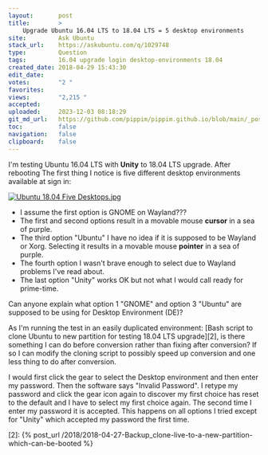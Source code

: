 ```yaml
---
layout:       post
title:        >
    Upgrade Ubuntu 16.04 LTS to 18.04 LTS = 5 desktop environments
site:         Ask Ubuntu
stack_url:    https://askubuntu.com/q/1029748
type:         Question
tags:         16.04 upgrade login desktop-environments 18.04
created_date: 2018-04-29 15:43:30
edit_date:    
votes:        "2 "
favorites:    
views:        "2,215 "
accepted:     
uploaded:     2023-12-03 08:18:29
git_md_url:   https://github.com/pippim/pippim.github.io/blob/main/_posts/2018/2018-04-29-Upgrade-Ubuntu-16.04-LTS-to-18.04-LTS-_-5-desktop-environments.md
toc:          false
navigation:   false
clipboard:    false
---
```


I'm testing Ubuntu 16.04 LTS with **Unity** to 18.04 LTS upgrade. After rebooting The first thing I notice is five different desktop environments available at sign in:

[![Ubuntu 18.04 Five Desktops.jpg][1]][1]

- I assume the first option is GNOME on Wayland???
- The first and second options result in a movable mouse **cursor** in a sea of purple.
- The third option "Ubuntu" I have no idea if it is supposed to be Wayland or Xorg. Selecting it results in a movable mouse **pointer** in a sea of purple.
- The fourth option I wasn't brave enough to select due to Wayland problems I've read about.
- The last option "Unity" works OK but not what I would call ready for prime-time.

Can anyone explain what option 1 "GNOME" and option 3 "Ubuntu" are supposed to be using for Desktop Environment (DE)?

As I'm running the test in an easily duplicated environment: [Bash script to clone Ubuntu to new partition for testing 18.04 LTS upgrade][2], is there something I can do before conversion rather than fixing after conversion? If so I can modify the cloning script to possibly speed up conversion and one less thing to do after conversion.

I would first click the gear to select the Desktop environment and then enter my password. Then the software says "Invalid Password". I retype my password and click the gear icon again to discover my first choice has reset to the default and I have to select my first choice again. The second time I enter my password it is accepted. This happens on all options I tried except for "Unity" which accepted my password the first time.


  [1]: https://i.stack.imgur.com/dNXhZ.jpg
  [2]: {% post_url /2018/2018-04-27-Backup_clone-live-to-a-new-partition-which-can-be-booted %}
